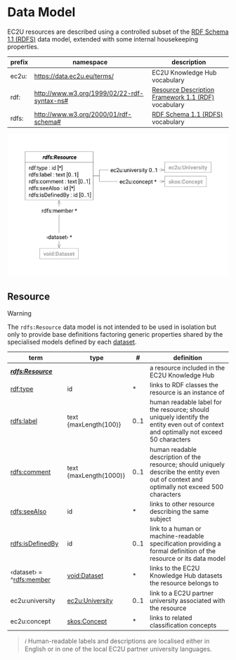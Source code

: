 # Data Model

EC2U resources are described using a controlled subset
of the [RDF Schema 1.1 (RDFS)](https://www.w3.org/TR/rdf11-schema/) data model, extended with some internal
housekeeping properties.

| prefix | namespace                                   | description                                                                                                    |
|--------|---------------------------------------------|----------------------------------------------------------------------------------------------------------------|
| ec2u:  | https://data.ec2u.eu/terms/                 | EC2U Knowledge Hub vocabulary                                                                                  |
| rdf:   | http://www.w3.org/1999/02/22-rdf-syntax-ns# | [Resource Description Framework 1.1 (RDF)](https://www.w3.org/TR/2014/REC-rdf11-concepts-20140225/) vocabulary |
| rdfs:  | http://www.w3.org/2000/01/rdf-schema#       | [RDF Schema 1.1 (RDFS)](https://www.w3.org/TR/rdf11-schema/) vocabulary                                        |

![resource data model](index/resources.svg#75)

## Resource

> [!WARNING]
> The `rdfs:Resource` data model is not intended to be used in isolation but only to provide base
> definitions factoring generic properties shared by the specialised models defined by each [dataset](./index.md).

| term                                                                    | type                                | #    | definition                                                                                                                                  |
|-------------------------------------------------------------------------|-------------------------------------|------|---------------------------------------------------------------------------------------------------------------------------------------------|
| ***[rdfs:Resource](https://www.w3.org/TR/rdf-schema/#ch_resource)***    |                                     |      | a resource included in the EC2U Knowledge Hub                                                                                               |
| [rdf:type](https://www.w3.org/TR/rdf-schema/#ch_type)                   | id                                  | *    | links to RDF classes the resource is an instance of                                                                                         |
| [rdfs:label](https://www.w3.org/TR/rdf-schema/#ch_label)                | text {maxLength(100)}               | 0..1 | human readable label for the resource; should uniquely identify the entity even out of context and optimally not exceed 50 characters       |
| [rdfs:comment](https://www.w3.org/TR/rdf-schema/#ch_comment)            | text {maxLength(1000)}              | 0..1 | human readable description of the resource; should uniquely describe the entity even out of context and optimally not exceed 500 characters |
| [rdfs:seeAlso](https://www.w3.org/TR/rdf-schema/#ch_seealso)            | id                                  | *    | links to other resource describing the same subject                                                                                         |
| [rdfs:isDefinedBy](https://www.w3.org/TR/rdf-schema/#ch_isdefinedby)    | id                                  | 0..1 | link to a human or machine-readable specification providing a formal definition of the resource or its data model                           |
| ‹dataset› = ^[rdfs:member](https://www.w3.org/TR/rdf-schema/#ch_member) | [void:Dataset](./index.md)          | *    | links to the EC2U Knowledge Hub datasets the resource belongs to                                                                            |
| ec2u:university                                                         | [ec2u:University](universities.md)  | 0..1 | link to a EC2U partner university associated with the resource                                                                              |
| ec2u:concept                                                            | [skos:Concept](concepts.md#concept) | *    | links to related classification concepts                                                                                                    |

> *ℹ️*  Human-readable labels and descriptions are localised either in English or in one of the local EC2U partner
> university languages.
